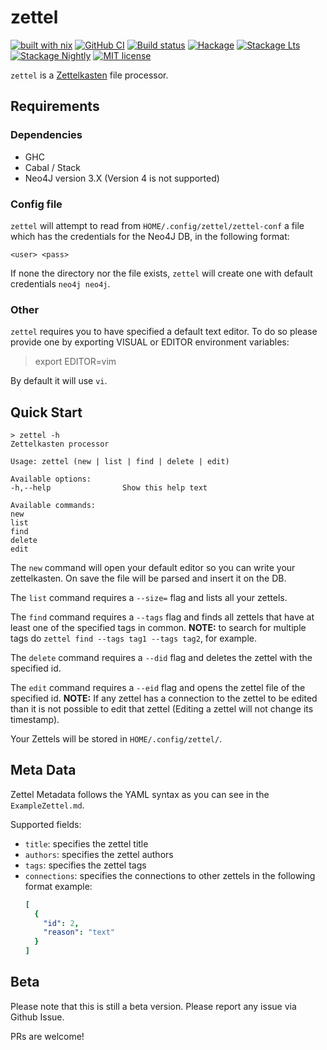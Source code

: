 # zettel

[![built with nix](https://builtwithnix.org/badge.svg)](https://builtwithnix.org)
[![GitHub CI](https://github.com/bolt12/zettel/workflows/CI/badge.svg)](https://github.com/bolt12/zettel/actions)
[![Build status](https://img.shields.io/travis/bolt12/zettel.svg?logo=travis)](https://travis-ci.org/bolt12/zettel)
[![Hackage](https://img.shields.io/hackage/v/zettel.svg?logo=haskell)](https://hackage.haskell.org/package/zettel)
[![Stackage Lts](http://stackage.org/package/zettel/badge/lts)](http://stackage.org/lts/package/zettel)
[![Stackage Nightly](http://stackage.org/package/zettel/badge/nightly)](http://stackage.org/nightly/package/zettel)
[![MIT license](https://img.shields.io/badge/license-MIT-blue.svg)](LICENSE)

`zettel` is a [Zettelkasten](https://writingcooperative.com/zettelkasten-how-one-german-scholar-was-so-freakishly-productive-997e4e0ca125) file processor.

## Requirements

### Dependencies

- GHC
- Cabal / Stack
- Neo4J version 3.X (Version 4 is not supported)

### Config file

`zettel` will attempt to read from `HOME/.config/zettel/zettel-conf` a file which has the
credentials for the Neo4J DB, in the following format:

```
<user> <pass>
```

If none the directory nor the file exists, `zettel` will create one with default
credentials `neo4j neo4j`.

### Other

`zettel` requires you to have specified a default text editor. To do so please provide one
by exporting VISUAL or EDITOR environment variables:

> export EDITOR=vim

By default it will use `vi`.

## Quick Start

```shell
> zettel -h
Zettelkasten processor

Usage: zettel (new | list | find | delete | edit)

Available options:
-h,--help                Show this help text

Available commands:
new
list
find
delete
edit
```

The `new` command will open your default editor so you can write your zettelkasten. On
save the file will be parsed and insert it on the DB.

The `list` command requires a `--size=` flag and lists all your zettels.

The `find` command requires a `--tags` flag and finds all zettels that have at least one
of the specified tags in common. __NOTE:__ to search for multiple tags do `zettel find
--tags tag1 --tags tag2`, for example.

The `delete` command requires a `--did` flag and deletes the zettel with the specified id.

The `edit` command requires a `--eid` flag and opens the zettel file of the specified id.
__NOTE:__ If any zettel has a connection to the zettel to be edited than it is not
possible to edit that zettel (Editing a zettel will not change its timestamp).

Your Zettels will be stored in `HOME/.config/zettel/`.

## Meta Data

Zettel Metadata follows the YAML syntax as you can see in the `ExampleZettel.md`.

Supported fields:

- `title`: specifies the zettel title
- `authors`: specifies the zettel authors
- `tags`: specifies the zettel tags
- `connections`: specifies the connections to other zettels in the following format
  example:
  ```YAML
  [
    {
      "id": 2,
      "reason": "text"
    }
  ]
  ```

## Beta

Please note that this is still a beta version. Please report any issue via Github Issue.

PRs are welcome!

